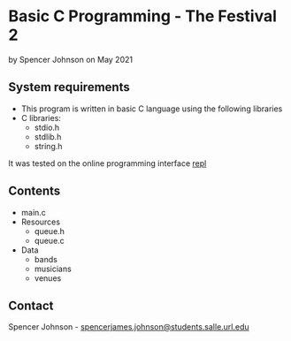 # Basic C Programming - The Festival 2

by Spencer Johnson
on May 2021

## System requirements

* This program is written in basic C language using the following libraries
* C libraries:
	* stdio.h 
	* stdlib.h
	* string.h

It was tested on the online programming interface [repl](https://replit.com)

## Contents

* main.c
* Resources
    * queue.h
    * queue.c
* Data
    * bands
    * musicians
    * venues

## Contact

Spencer Johnson - spencerjames.johnson@students.salle.url.edu
